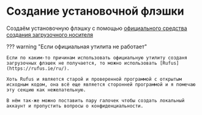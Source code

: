 # Создание установочной флэшки

Создаём установочную флэшку с помощью [официального средства создания загрузочного носителя](https://www.microsoft.com/ru-ru/software-download/windows11)

??? warning "Если официальная утилита не работает"

    Если по каким-то причинам использовать официальную утилиту созданя загрузочных флэшек не получается, то можно использовать [Rufus](https://rufus.ie/ru/). 
    
    Хоть Rufus и является старой и проверенной программой с открытым исходным кодом, она всё еще является сторонней программой и я помечаю эту секцию как нежелательную.

    В нём так-же можно поставить пару галочек чтобы создать локальный аккаунт и пропустить вопросы о конфиденциальности.